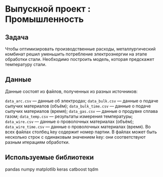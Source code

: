 # Выпускной проект : Промышленность

## Задача

Чтобы оптимизировать производственные расходы, металлургический комбинат решил уменьшить потребление электроэнергии на этапе обработки стали. Необходимо построить модель, которая предскажет температуру стали.

## Данные

Данные состоят из файлов, полученных из разных источников:

`data_arc.csv` — данные об электродах;
`data_bulk.csv` — данные о подаче сыпучих материалов (объём);
`data_bulk_time.csv` — данные о подаче сыпучих материалов (время);
`data_gas.csv` — данные о продувке сплава газом;
`data_temp.csv` — результаты измерения температуры;
`data_wire.csv` — данные о проволочных материалах (объём);
`data_wire_time.csv` — данные о проволочных материалах (время).
Во всех файлах столбец key содержит номер партии. В файлах может быть несколько строк с одинаковым значением key: они соответствуют разным итерациям обработки.

## Используемые библиотеки

pandas
numpy
matplotlib
keras
catboost
tqdm